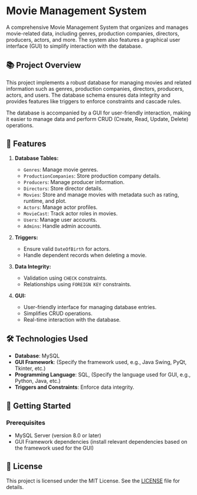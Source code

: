 # Movie Management System

A comprehensive Movie Management System that organizes and manages movie-related data, including genres, production companies, directors, producers, actors, and more. The system also features a graphical user interface (GUI) to simplify interaction with the database.


## 📚 Project Overview

This project implements a robust database for managing movies and related information such as genres, production companies, directors, producers, actors, and users. The database schema ensures data integrity and provides features like triggers to enforce constraints and cascade rules.

The database is accompanied by a GUI for user-friendly interaction, making it easier to manage data and perform CRUD (Create, Read, Update, Delete) operations.


## 📂 Features

1. **Database Tables:**
   - `Genres`: Manage movie genres.
   - `ProductionCompanies`: Store production company details.
   - `Producers`: Manage producer information.
   - `Directors`: Store director details.
   - `Movies`: Store and manage movies with metadata such as rating, runtime, and plot.
   - `Actors`: Manage actor profiles.
   - `MovieCast`: Track actor roles in movies.
   - `Users`: Manage user accounts.
   - `Admins`: Handle admin accounts.

2. **Triggers:**
   - Ensure valid `DateOfBirth` for actors.
   - Handle dependent records when deleting a movie.

3. **Data Integrity:**
   - Validation using `CHECK` constraints.
   - Relationships using `FOREIGN KEY` constraints.

4. **GUI:**
   - User-friendly interface for managing database entries.
   - Simplifies CRUD operations.
   - Real-time interaction with the database.

## 🛠️ Technologies Used

- **Database**: MySQL
- **GUI Framework**: (Specify the framework used, e.g., Java Swing, PyQt, Tkinter, etc.)
- **Programming Language**: SQL, (Specify the language used for GUI, e.g., Python, Java, etc.)
- **Triggers and Constraints**: Enforce data integrity.


## 🚀 Getting Started

### Prerequisites

- MySQL Server (version 8.0 or later)
- GUI Framework dependencies (install relevant dependencies based on the framework used for the GUI)

## 📜 License

This project is licensed under the MIT License. See the [LICENSE](LICENSE) file for details.

